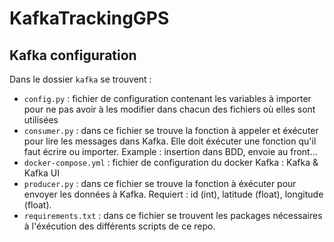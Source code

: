 # KafkaTrackingGPS


## Kafka configuration
Dans le dossier ```kafka``` se trouvent :
- ```config.py``` : fichier de configuration contenant les variables à importer pour ne pas avoir à les modifier dans chacun des fichiers où elles sont utilisées
- ```consumer.py``` : dans ce fichier se trouve la fonction à appeler et éxécuter pour lire les messages dans Kafka. Elle doit éxécuter une fonction qu'il faut écrire ou importer. Example : insertion dans BDD, envoie au front...
- ```docker-compose.yml``` : fichier de configuration du docker Kafka : Kafka & Kafka UI
- ```producer.py``` : dans ce fichier se trouve la fonction à éxécuter pour envoyer les données à Kafka. Requiert : id (int), latitude (float), longitude (float).
- ```requirements.txt``` : dans ce fichier se trouvent les packages nécessaires à l'éxécution des différents scripts de ce repo.
